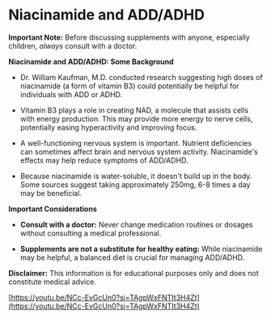 # Niacinamide and ADD/ADHD

**Important Note:** Before discussing supplements with anyone, especially children, *always* consult with a doctor.

**Niacinamide and ADD/ADHD: Some Background**

- Dr. William Kaufman, M.D. conducted research suggesting high doses of niacinamide (a form of vitamin B3) could potentially be helpful for individuals with ADD or ADHD.

- Vitamin B3 plays a role in creating NAD, a molecule that assists cells with energy production. This may provide more energy to nerve cells, potentially easing hyperactivity and improving focus.

- A well-functioning nervous system is important. Nutrient deficiencies can sometimes affect brain and nervous system activity. Niacinamide's effects may help reduce symptoms of ADD/ADHD.

- Because niacinamide is water-soluble, it doesn't build up in the body. Some sources suggest taking approximately 250mg, 6-8 times a day may be beneficial.

**Important Considerations**

- **Consult with a doctor:** Never change medication routines or dosages without consulting a medical professional.

- **Supplements are not a substitute for healthy eating:** While niacinamide may be helpful, a balanced diet is crucial for managing ADD/ADHD.

**Disclaimer:** This information is for educational purposes only and does not constitute medical advice.

[https://youtu.be/NCc-EvGcUn0?si=TAgpWxFNTIt3H4Zt](https://youtu.be/NCc-EvGcUn0?si=TAgpWxFNTIt3H4Zt)